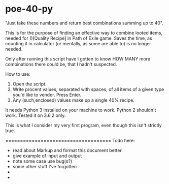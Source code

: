 # poe-40-py

"Just take these numbers and return best combinations summing up to 40".

This is for the purpose of finding an effective way to combine looted items, needed for ()[Quality Recipe] in Path of Exile game.
Saves the time, as counting it in calculator (or mentally, as some are able to) is no longer needed.

Only after running this script have I gotten to know HOW MANY more combinations there could be, that I hadn't suspected.


How to use:
 1. Open the script.
 2. Write procent values, separated with spaces, of all items of a given type you'd like to vendor. Press Enter.
 3. Any (such,enclosed) values make up a single 40% recipe.

It needs Python 3 installed on your machine to work. Python 2 shouldn't work.
Tested it on 3.6.2 only.


This is what I consider my very first program, even though this isn't strictly true.


====================================
Todo here:
   - read about Markup and format this document better
   - give example of input and output
   - note some case use bug(s?)
   - some other stuff I've forgotten
   - 
   - 